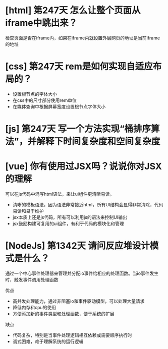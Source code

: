 # [html] 第247天 怎么让整个页面从iframe中跳出来？

检查页面是否在iframe内，如果在iframe内就设置外层网页的地址是当前iframe的地址

# [css] 第247天 rem是如何实现自适应布局的？

- 设置根节点的字体大小
- 在css中的尺寸部分使用rem单位
- 在媒体查询中根据屏幕宽度设置根节点字体大小

# [js] 第247天 写一个方法实现“桶排序算法”，并解释下时间复杂度和空间复杂度

# [vue] 你有使用过JSX吗？说说你对JSX的理解 

可以在js代码中混写html语法，来让ui组件更清晰易读。

- 清晰的模板语法，因为语法非常接近html，所有UI结构会显得非常清除，代码易读和易于维护
- jsx本质上还是js代码，所有可以利用js的语法来控制UI输出
- jsx鼓励构建可复用的ui组件，有利于代码的模块化和管理

# [NodeJs] 第1342天 请问反应堆设计模式是什么？

通过一个中心事件处理器来管理并分配io事件给相应的处理函数。当io事件发生时，触发事件调用处理函数

优点
- 高并发处理能力，通过非阻塞io和事件驱动模型，可以处理大量请求
- 降低内存和cpu的使用
- 方便添加新的事件类型和处理函数，便于系统的扩展

缺点
- 代码复杂，特别是当事件处理逻辑相互依赖或需要顺序执行时
- 调式困难，难于理解系统的运行逻辑
